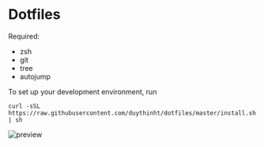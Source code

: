 # Dotfiles

Required:
* zsh
* git
* tree
* autojump

To set up your development environment, run

	curl -sSL https://raw.githubusercontent.com/duythinht/dotfiles/master/install.sh | sh

![preview](http://i.imgur.com/cr95zEa.jpg)
